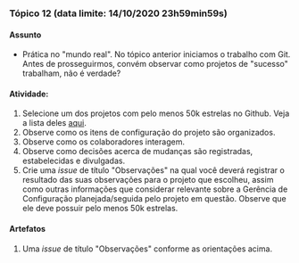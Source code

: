 ### Tópico 12 (data limite: **14/10/2020 23h59min59s**)

#### Assunto

- Prática no "mundo real". No tópico anterior iniciamos o trabalho com Git. Antes de prosseguirmos,
convém observar como projetos de "sucesso" trabalham, não é verdade?
  
#### Atividade:

1. Selecione um dos projetos com pelo menos 50k estrelas no Github. Veja a lista deles [aqui](https://gitstar-ranking.com/).
1. Observe como os itens de configuração do projeto são organizados. 
1. Observe como os colaboradores interagem. 
1. Observe como decisões acerca de mudanças são registradas, estabelecidas e divulgadas. 
1. Crie uma _issue_ de título "Observações" na qual você deverá registrar o resultado das suas observações para 
o projeto que escolheu, assim como outras informações que considerar relevante sobre a Gerência de Configuração
planejada/seguida pelo projeto em questão. Observe que ele deve possuir pelo menos 50k estrelas.

#### Artefatos

1. Uma _issue_ de título "Observações" conforme as orientações acima. 
